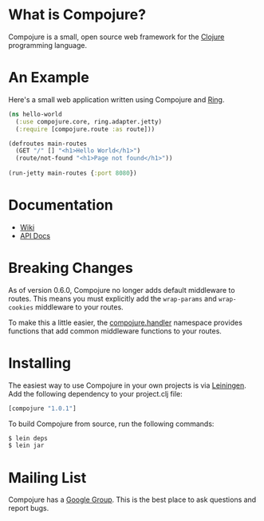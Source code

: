 # What is Compojure?

Compojure is a small, open source web framework for the [Clojure](http://clojure.org) programming language.

# An Example

Here's a small web application written using Compojure and [Ring](http://github.com/mmcgrana/ring).

```clojure
(ns hello-world
  (:use compojure.core, ring.adapter.jetty)
  (:require [compojure.route :as route]))

(defroutes main-routes
  (GET "/" [] "<h1>Hello World</h1>")
  (route/not-found "<h1>Page not found</h1>"))
    
(run-jetty main-routes {:port 8080})
```

# Documentation


* [Wiki](https://github.com/weavejester/compojure/wiki)
* [API Docs](http://weavejester.github.com/compojure)

# Breaking Changes

As of version 0.6.0, Compojure no longer adds default middleware to routes. This means you must explicitly add the `wrap-params` and `wrap-cookies` middleware to your routes.

To make this a little easier, the [compojure.handler](http://weavejester.github.com/compojure/compojure.handler-api.html) namespace provides functions that add common middleware functions to your routes. 

# Installing

The easiest way to use Compojure in your own projects is via [Leiningen](http://github.com/technomancy/leiningen). Add the following dependency to your project.clj file:

```clojure
[compojure "1.0.1"]
```

To build Compojure from source, run the following commands:

```bash
$ lein deps
$ lein jar
```

# Mailing List

Compojure has a [Google Group](http://groups.google.com/group/compojure). This is the best place to ask questions and report bugs.